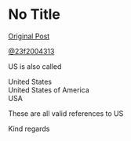 # No Title

[Original Post](https://discourse.onlinedegree.iitm.ac.in/t/166576/59)

<p><a class="mention" href="/u/23f2004313">@23f2004313</a></p>
<p>US is also called</p>
<p>United States<br>
United States of America<br>
USA</p>
<p>These are all valid references to US</p>
<p>Kind regards</p>